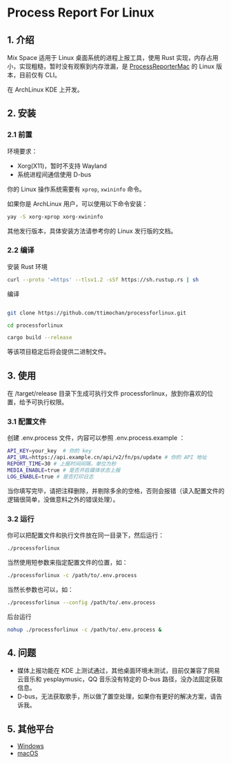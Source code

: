 # Process Report For Linux

## 1. 介绍

Mix Space 适用于 Linux 桌面系统的进程上报工具，使用 Rust 实现，内存占用小，实现粗糙，暂时没有观察到内存泄漏，是 [ProcessReporterMac](https://github.com/mx-space/ProcessReporterMac) 的 Linux 版本，目前仅有 CLI。

在 ArchLinux KDE 上开发。

## 2. 安装

### 2.1 前置

环境要求：

- Xorg(X11)，暂时不支持 Wayland
- 系统进程间通信使用 D-bus

你的 Linux 操作系统需要有 `xprop`, `xwininfo` 命令。

如果你是 ArchLinux 用户，可以使用以下命令安装：

```bash
yay -S xorg-xprop xorg-xwininfo
```

其他发行版本，具体安装方法请参考你的 Linux 发行版的文档。

### 2.2 编译

安装 Rust 环境

```bash
curl --proto '=https' --tlsv1.2 -sSf https://sh.rustup.rs | sh
```

编译

```bash

git clone https://github.com/ttimochan/processforlinux.git

cd processforlinux

cargo build --release
```

等该项目稳定后将会提供二进制文件。

## 3. 使用

在 /target/release 目录下生成可执行文件 processforlinux，放到你喜欢的位置，给予可执行权限。

### 3.1 配置文件

创建 .env.process 文件，内容可以参照 .env.process.example ：

```sh
API_KEY=your_key  # 你的 key
API_URL=https://api.example.cn/api/v2/fn/ps/update # 你的 API 地址
REPORT_TIME=30 # 上报时间间隔，单位为秒
MEDIA_ENABLE=true # 是否开启媒体状态上报
LOG_ENABLE=true # 是否打印日志
```

当你填写完毕，请把注释删除，并剔除多余的空格，否则会报错（读入配置文件的逻辑很简单，没做意料之外的错误处理）。

### 3.2 运行

你可以把配置文件和执行文件放在同一目录下，然后运行：

```bash
./processforlinux
```

当然使用短参数来指定配置文件的位置，如：

```bash
./processforlinux -c /path/to/.env.process
```

当然长参数也可以，如：

```bash
./processforlinux --config /path/to/.env.process
```

后台运行

```bash
nohup ./processforlinux -c /path/to/.env.process &
```

## 4. 问题

- 媒体上报功能在 KDE 上测试通过，其他桌面环境未测试，目前仅兼容了网易云音乐和 yesplaymusic，QQ 音乐没有特定的 D-bus 路径，没办法固定获取信息。
- D-bus，无法获取歌手，所以做了置空处理，如果你有更好的解决方案，请告诉我。

## 5. 其他平台

- [Windows](https://github.com/TNXG/ProcessReporterWinpy)
- [macOS](https://github.com/mx-space/ProcessReporterMac)
